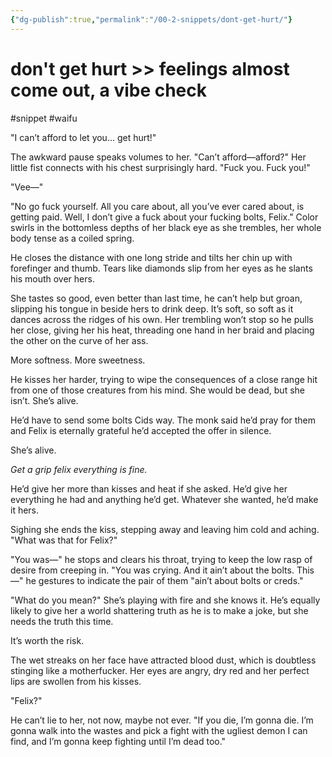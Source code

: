 ```yaml
---
{"dg-publish":true,"permalink":"/00-2-snippets/dont-get-hurt/"}
---
```


# don't get hurt >> feelings almost come out, a vibe check
#snippet #waifu 

"I can’t afford to let you… get hurt!" 

The awkward pause speaks volumes to her. "Can’t afford—afford?" Her little fist connects with his chest surprisingly hard. "Fuck you. Fuck you!"

"Vee—"

"No go fuck yourself. All you care about, all you’ve ever cared about, is getting paid. Well, I don’t give a fuck about your fucking bolts, Felix." Color swirls in the bottomless depths of her black eye as she trembles, her whole body tense as a coiled spring.

He closes the distance with one long stride and tilts her chin up with forefinger and thumb. Tears like diamonds slip from her eyes as he slants his mouth over hers.

She tastes so good, even better than last time, he can’t help but groan, slipping his tongue in beside hers to drink deep. It’s soft, so soft as it dances across the ridges of his own. Her trembling won’t stop so he pulls her close, giving her his heat, threading one hand in her braid and placing the other on the curve of her ass. 

More softness. More sweetness.

He kisses her harder, trying to wipe the consequences of a close range hit from one of those creatures from his mind. She would be dead, but she isn’t. She’s alive.

He’d have to send some bolts Cids way. The monk said he’d pray for them and Felix is eternally grateful he’d accepted the offer in silence.

She’s alive.

*Get a grip felix everything is fine.*

He’d give her more than kisses and heat if she asked. He’d give her everything he had and anything he’d get. Whatever she wanted, he’d make it hers.

Sighing she ends the kiss, stepping away and leaving him cold and aching. "What was that for Felix?"

"You was—" he stops and clears his throat, trying to keep the low rasp of desire from creeping in. "You was crying. And it ain’t about the bolts. This—" he gestures to indicate the pair of them "ain’t about bolts or creds."

"What do you mean?" She’s playing with fire and she knows it. He’s equally likely to give her a world shattering truth as he is to make a joke, but she needs the truth this time. 

It’s worth the risk.

The wet streaks on her face have attracted blood dust, which is doubtless stinging like a motherfucker. Her eyes are angry, dry red and her perfect lips are swollen from his kisses.

"Felix?"

He can’t lie to her, not now, maybe not ever. "If you die, I’m gonna die. I’m gonna walk into the wastes and pick a fight with the ugliest demon I can find, and I’m gonna keep fighting until I’m dead too."